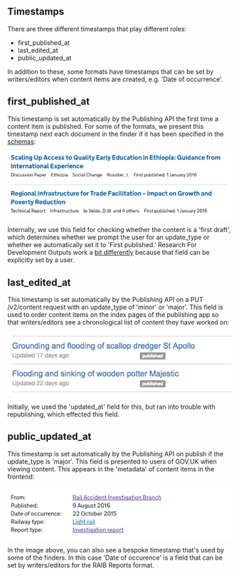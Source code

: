 ## Timestamps

There are three different timestamps that play different roles:

- first_published_at
- last_edited_at
- public_updated_at

In addition to these, some formats have timestamps that can be set by
writers/editors when content items are created, e.g. 'Date of occurrence'.

## first_published_at

This timestamp is set automatically by the Publishing API the first time a
content item is published. For some of the formats, we present this timestamp
next each document in the finder if it has been specified in the
[schemas](https://github.com/alphagov/specialist-publisher-rebuild/tree/39745ac21b8717130cb3d210469b06cfb2ea72ca/lib/documents/schemas):

![first-published-at](first-published-at.png)

Internally, we use this field for checking whether the content is a
'first draft', which determines whether we prompt the user for an update_type or
whether we automatically set it to 'First published.' Research For Development Outputs work
a [bit differently](https://github.com/alphagov/specialist-publisher/blob/5351b28bdf30e2bef28ac2040cc286722c3c1ef5/app/models/research_for_development_output.rb#L27-30)
because that field can be explicitly set by a user.

## last_edited_at

This timestamp is set automatically by the Publishing API on a PUT /v2/content
request with an update_type of 'minor' or 'major'. This field is used to order
content items on the index pages of the publishing app so that writers/editors
see a chronological list of content they have worked on:

![last-edited-at](./last-edited-at.png)

Initially, we used the 'updated_at' field for this, but ran into trouble with
republishing, which effected this field.

## public_updated_at

This timestamp is set automatically by the Publishing API on publish if the
update_type is 'major'. This field is presented to users of GOV.UK when viewing
content. This appears in the 'metadata' of content items in the frontend:

![public-updated-at](public-updated-at.png)

In the image above, you can also see a bespoke timestamp that's used by some of
the finders. In this case 'Date of occurence' is a field that can be set by
writers/editors for the RAIB Reports format.
